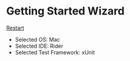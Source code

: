 <!--
GENERATED FILE - DO NOT EDIT
This file was generated by [MarkdownSnippets](https://github.com/SimonCropp/MarkdownSnippets).
Source File: /docs/mdsource/wiz/result_Mac_Rider_xUnit.source.md
To change this file edit the source file and then run MarkdownSnippets.
-->

# Getting Started Wizard

[Restart](/docs/wiz/readme.md)

* Selected OS: Mac
* Selected IDE: Rider
* Selected Test Framework: xUnit

